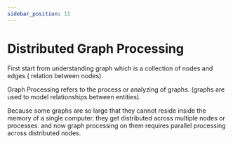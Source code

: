 ```yaml
---
sidebar_position: 11
---
```


# Distributed Graph Processing
First start from understanding graph which is a collection of nodes and edges ( relation between nodes).

Graph Processing refers to the process or analyzing of graphs. (graphs are used to model relationships between entities).

Because some graphs are so large that they cannot reside inside the memory of a single computer. they get distributed across multiple nodes or processes. and now graph processing on them requires parallel processing across distributed nodes.